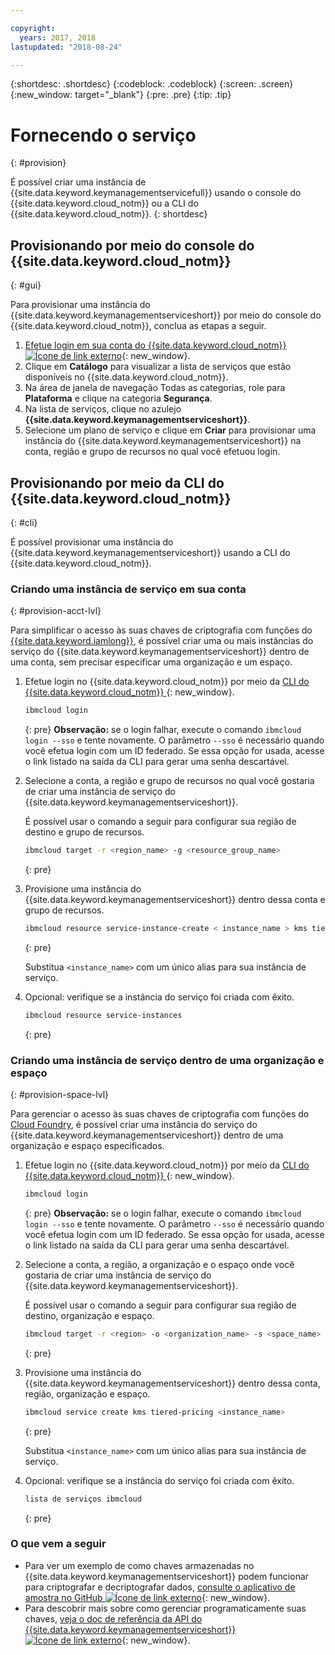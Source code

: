 ```yaml
---

copyright:
  years: 2017, 2018
lastupdated: "2018-08-24"

---
```


{:shortdesc: .shortdesc}
{:codeblock: .codeblock}
{:screen: .screen}
{:new_window: target="_blank"}
{:pre: .pre}
{:tip: .tip}

# Fornecendo o serviço
{: #provision}

É possível criar uma instância de {{site.data.keyword.keymanagementservicefull}} usando o console do {{site.data.keyword.cloud_notm}} ou a CLI do {{site.data.keyword.cloud_notm}}.
{: shortdesc}

## Provisionando por meio do console do {{site.data.keyword.cloud_notm}}
{: #gui}

Para provisionar uma instância do {{site.data.keyword.keymanagementserviceshort}} por meio do console do {{site.data.keyword.cloud_notm}}, conclua as etapas a seguir.

1. [Efetue login em sua conta do {{site.data.keyword.cloud_notm}} ![Ícone de link externo](../../icons/launch-glyph.svg "Ícone de link externo")](https://console.bluemix.net/){: new_window}.
2. Clique em **Catálogo** para visualizar a lista de serviços que estão disponíveis no {{site.data.keyword.cloud_notm}}.
3. Na área de janela de navegação Todas as categorias, role para **Plataforma** e clique na categoria
**Segurança**.
4. Na lista de serviços, clique no azulejo **{{site.data.keyword.keymanagementserviceshort}}**.
5. Selecione um plano de serviço e clique em **Criar** para provisionar uma instância do
{{site.data.keyword.keymanagementserviceshort}} na conta, região e grupo de recursos no qual você efetuou login.

## Provisionando por meio da CLI do {{site.data.keyword.cloud_notm}}
{: #cli}

É possível provisionar uma instância do {{site.data.keyword.keymanagementserviceshort}} usando a CLI do {{site.data.keyword.cloud_notm}}. 

### Criando uma instância de serviço em sua conta
{: #provision-acct-lvl}

Para simplificar o acesso às suas chaves de criptografia com funções do [{{site.data.keyword.iamlong}}](/docs/iam/users_roles.html#iamusermanrol), é possível criar uma ou mais instâncias do serviço do {{site.data.keyword.keymanagementserviceshort}} dentro de uma conta, sem precisar especificar uma organização e um espaço. 

1. Efetue login no  {{site.data.keyword.cloud_notm}}  por meio da  [ CLI do {{site.data.keyword.cloud_notm}}  ](/docs/cli/index.html#overview){: new_window}.

    ```sh
    ibmcloud login 
    ```
    {: pre}
    **Observação:** se o login falhar, execute o comando `ibmcloud login --sso` e tente novamente. O parâmetro `--sso` é necessário quando você efetua login com um ID federado. Se essa opção for usada, acesse o link listado na saída da CLI para gerar uma senha descartável.

2. Selecione a conta, a região e grupo de recursos no qual você gostaria de criar uma instância de serviço do {{site.data.keyword.keymanagementserviceshort}}.

    É possível usar o comando a seguir para configurar sua região de destino e grupo de recursos.

    ```sh
    ibmcloud target -r <region_name> -g <resource_group_name>
    ```
    {: pre}

3. Provisione uma instância do {{site.data.keyword.keymanagementserviceshort}} dentro dessa conta e grupo de recursos.

    ```sh
    ibmcloud resource service-instance-create < instance_name > kms tiered-pricing
    ```
    {: pre}

    Substitua `<instance_name>` com um único alias para sua instância de serviço.

4. Opcional: verifique se a instância do serviço foi criada com êxito.

    ```sh
    ibmcloud resource service-instances
    ```
    {: pre}

### Criando uma instância de serviço dentro de uma organização e espaço
{: #provision-space-lvl}

Para gerenciar o acesso às suas chaves de criptografia com funções do [Cloud
Foundry](/docs/iam/cfaccess.html), é possível criar uma instância do serviço do {{site.data.keyword.keymanagementserviceshort}} dentro de
uma organização e espaço especificados.  

1. Efetue login no  {{site.data.keyword.cloud_notm}}  por meio da  [ CLI do {{site.data.keyword.cloud_notm}}  ](/docs/cli/index.html#overview){: new_window}.

    ```sh
    ibmcloud login 
    ```
    {: pre}
    **Observação:** se o login falhar, execute o comando `ibmcloud login --sso` e tente novamente. O parâmetro `--sso` é necessário quando você efetua login com um ID federado. Se essa opção for usada, acesse o link listado na saída da CLI para gerar uma senha descartável.

2. Selecione a conta, a região, a organização e o espaço onde você gostaria de criar uma instância de serviço do
{{site.data.keyword.keymanagementserviceshort}}.

    É possível usar o comando a seguir para configurar sua região de destino, organização e espaço.

    ```sh
    ibmcloud target -r <region> -o <organization_name> -s <space_name>
    ```
    {: pre}

3. Provisione uma instância do {{site.data.keyword.keymanagementserviceshort}} dentro dessa conta, região,
organização e espaço.

    ```sh
    ibmcloud service create kms tiered-pricing <instance_name>
    ```
    {: pre}

    Substitua `<instance_name>` com um único alias para sua instância de serviço.

4. Opcional: verifique se a instância do serviço foi criada com êxito.

    ```sh
    lista de serviços ibmcloud
    ```
    {: pre}


### O que vem a seguir

- Para ver um exemplo de como chaves armazenadas no {{site.data.keyword.keymanagementserviceshort}} podem funcionar para criptografar e decriptografar dados, [consulte o aplicativo de amostra no GitHub ![Ícone de link externo](../../icons/launch-glyph.svg "Ícone de link externo")](https://github.com/IBM-Bluemix/key-protect-helloworld-python){: new_window}.
- Para descobrir mais sobre como gerenciar programaticamente suas chaves, [veja o doc de referência da API do {{site.data.keyword.keymanagementserviceshort}} ![Ícone de link externo](../../icons/launch-glyph.svg "Ícone de link externo")](https://console.bluemix.net/apidocs/kms){: new_window}.
